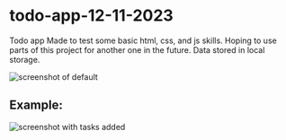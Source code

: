 # todo-app-12-11-2023

Todo app
Made to test some basic html, css, and js skills.
Hoping to use parts of this project for another one in the future.
Data stored in local storage.

![screenshot of default](<assets/default screenshot.png>)

## Example:

![screenshot with tasks added](assets/example.png)
